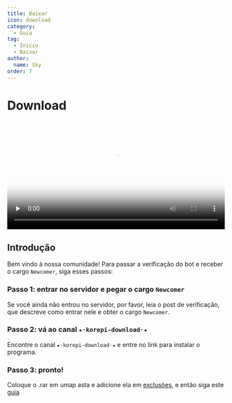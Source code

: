 ```yaml
---
title: Baixar
icon: download
category:
  - Guia
tag:
  - Inicio
  - Baixar
author:
  name: Sky
order: 7
---
```


# Download

<video controls preload="none" width="100%" poster="https://nextcloud.atruicardona.xyz/s/c3EGqsxpMEzraZM/preview"><source src="https://nextcloud.atruicardona.xyz/s/c3EGqsxpMEzraZM/download" type="video/mp4"></video>

## Introdução

Bem vindo à nossa comunidade! Para passar a verificação do bot e receber o cargo `Newcomer`, siga esses passos:

### Passo 1: entrar no servidor e pegar o cargo `Newcomer` 

Se você ainda não entrou no servidor, por favor, leia o post de verificação, que descreve como entrar nele e obter o cargo `Newcomer`.

### Passo 2: vá ao canal `★⋅korepi-download⋅★`

Encontre o canal `★⋅korepi-download⋅★` e entre no link para instalar o programa.

### Passo 3: pronto!

Coloque o .rar em umap asta e adicione ela em [exclusões](../guide/virus.md), e então siga este [guia](../guide/getkey.md)



